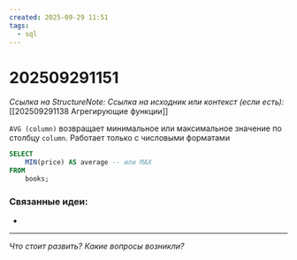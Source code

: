 ```yaml
---
created: 2025-09-29 11:51
tags:
  - sql
---
```

# 202509291151
*Ссылка на StructureNote:*
*Ссылка на исходник или контекст (если есть):* [[202509291138 Агрегирующие функции]]

`AVG (column)` возвращает минимальное или максимальное значение по столбцу `column`. Работает только с числовыми форматами
```sql
SELECT 
    MIN(price) AS average -- или MAX
FROM
    books;
```



### Связанные идеи:
* 
---

*Что стоит развить? Какие вопросы возникли?*